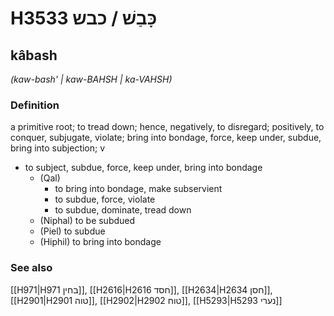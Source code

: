 # H3533 כָּבַשׁ / כבש

## kâbash

_(kaw-bash' | kaw-BAHSH | ka-VAHSH)_

### Definition

a primitive root; to tread down; hence, negatively, to disregard; positively, to conquer, subjugate, violate; bring into bondage, force, keep under, subdue, bring into subjection; v

- to subject, subdue, force, keep under, bring into bondage
  - (Qal)
    - to bring into bondage, make subservient
    - to subdue, force, violate
    - to subdue, dominate, tread down
  - (Niphal) to be subdued
  - (Piel) to subdue
  - (Hiphil) to bring into bondage

### See also

[[H971|H971 בחין]], [[H2616|H2616 חסד]], [[H2634|H2634 חסן]], [[H2901|H2901 טוה]], [[H2902|H2902 טוח]], [[H5293|H5293 נערי]]

